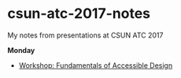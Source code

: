 # csun-atc-2017-notes
My notes from presentations at CSUN ATC 2017

**Monday**
- [Workshop: Fundamentals of Accessible Design](design/fundamentals_accessible_design)
